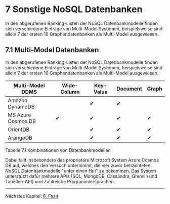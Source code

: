 # 7 Sonstige NoSQL Datenbanken

In den abgerufenen Ranking-Listen der NoSQL Datenbankmodelle finden sich verschiedene Einträge von Multi-Model Systemen, beispielsweise sind allein 7 der ersten 10 Graphendatenbanken als Multi-Model ausgewiesen.


## 7.1 Multi-Model Datenbanken
In den abgerufenen Ranking-Listen der NoSQL Datenbankmodelle finden sich verschiedene Einträge von Multi-Model Systemen, beispielsweise sind allein 7 der ersten 10 Graphendatenbanken als Multi-Model ausgewiesen.


|   Multi-Model DDMS   |   Wide-Column   |   Key-Value   |   Document   |   Graph   |   
|   -----   |    ------   | ------   | ------   | ------   |   
|   Amazon DynamoDB    |      |   ✔  |  ✔   |  
|   MS Azure Cosmos DB   |   ✔   |   ✔  |  ✔   |  ✔  |   
|   OrientDB   |      |   ✔  |  ✔   |  ✔  |  
|    ArangoDB  |     |   ✔  |  ✔   |  ✔  | 
Tabelle 7.1 Kombinationen von Datenbankmodellen

Dabei fällt insbesondere das proprietäre Microsoft System Azure Cosmos DB auf, welches den Versuch unternimmt, die vier zuvor betrachteten NoSQL Datenbankmodelle "unter einen Hut" zu bekommen. Das System unterstützt dafür mehrere APIs (SQL, MongoDB, Cassandra, Gremlin und Tabellen-API) und Zahlreiche Programmiersprachen.



***

Nächstes Kapitel: [8. Fazit][kap8]  

[kap8]:             ./8_fazit.md "Fazit"
